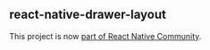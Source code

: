 ## react-native-drawer-layout

This project is now [part of React Native Community](https://github.com/react-native-community/react-native-drawer-layout).
